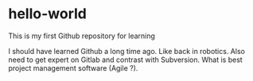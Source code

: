 # hello-world
This is my first Github repository for learning

I should have learned Github a long time ago. Like back in robotics.
Also need to get expert on Gitlab and contrast with Subversion.
What is best project management software (Agile ?).

